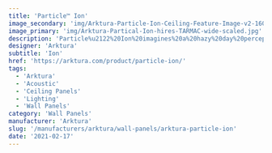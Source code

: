 ```yaml
---
title: 'Particle™ Ion'
image_secondary: 'img/Arktura-Particle-Ion-Ceiling-Feature-Image-v2-1600x1600.png'
image_primary: 'img/Arktura-Partical-Ion-hires-TARMAC-wide-scaled.jpg'
description: 'Particle%u2122%20Ion%20imagines%20a%20hazy%20day%20perception%20by%20utilizing%20the%20most%20diffused%20micro-perforations%20of%20this%20disruptive%20collection.%20These%20environmentally%20patterned%20panels%20are%20entirely%20harmonious%20with%20Arktura%27s%20Vertika%AE%20wall%20channel%20and%20conventional%20torsion%20spring%20grid%20systems%2C%20to%20make%20installation%20across%20walls%20and%20ceilings%20effortless.%20Add%20available%20custom%20colors%2C%20non-woven%20acoustic%20fabric%20backers%2C%20to%20reduce%20noise%2C%20and%20Arktura%27s%20integrated%20lighting%2C%20and%20the%20possibilities%20are%20truly%20endless.'
designer: 'Arktura'
subtitle: 'Ion'
href: 'https://arktura.com/product/particle-ion/'
tags:
  - 'Arktura'
  - 'Acoustic'
  - 'Ceiling Panels'
  - 'Lighting'
  - 'Wall Panels'
category: 'Wall Panels'
manufacturer: 'Arktura'
slug: '/manufacturers/arktura/wall-panels/arktura-particle-ion'
date: '2021-02-17'
---
```

